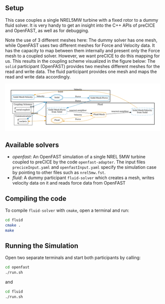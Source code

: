## Setup

This case couples a single NREL5MW turbine with a fixed rotor to a dummy fluid solver. It is very handy to get an insight into the C++ APIs of preCICE and OpenFAST, as well as for debugging.

Note the use of 3 different meshes here: The dummy solver has one mesh, while OpenFAST uses two different meshes for Force and Velocity data. It has the capacity to map between them internally and present only the Force mesh to a coupled solver. However, we want preCICE to do this mapping for us. This results in the coupling scheme visualized in the figure below: The `solid` participant (OpenFAST) provides two meshes different meshes for the read and write data. The fluid participant provides one mesh and maps the read and write data accordingly.

![Coupling scheme](images/config.png)

## Available solvers

- *openfast*: An OpenFAST simulation of a single NREL 5MW turbine coupled to preCICE by the code `openfast-adapter`. The input files `preciceInput.yaml` and `openfastInput.yaml` specify the simulation case by pointing to other files such as `nrel5mw.fst`.
- *fluid*: A dummy participant `fluid-solver` which creates a mesh, writes velocity data on it and reads force data from OpenFAST

## Compiling the code

To compile `fluid-solver` with `cmake`, open a terminal and run:

```bash
cd fluid
cmake .
make
```

## Running the Simulation

Open two separate terminals and start both participants by calling:

```bash
cd openfast
./run.sh
```

and

```bash
cd fluid
./run.sh
```
